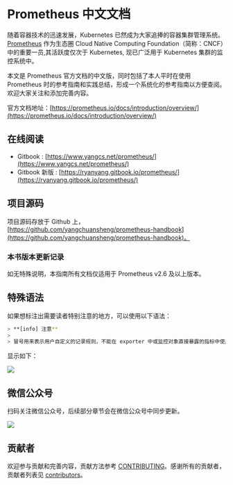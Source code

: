 # Prometheus 中文文档

随着容器技术的迅速发展，Kubernetes 已然成为大家追捧的容器集群管理系统。[Prometheus](https://prometheus.io) 作为生态圈 Cloud Native Computing Foundation（简称：CNCF）中的重要一员,其活跃度仅次于 Kubernetes, 现已广泛用于 Kubernetes 集群的监控系统中。

本文是 Prometheus 官方文档的中文版，同时包括了本人平时在使用 Prometheus 时的参考指南和实践总结，形成一个系统化的参考指南以方便查阅。欢迎大家关注和添加完善内容。

官方文档地址：[https://prometheus.io/docs/introduction/overview/](https://prometheus.io/docs/introduction/overview/)

## 在线阅读

+ Gitbook : [https://www.yangcs.net/prometheus/](https://www.yangcs.net/prometheus/)
+ Gitbook 新版 : [https://ryanyang.gitbook.io/prometheus/](https://ryanyang.gitbook.io/prometheus/)

## 项目源码

项目源码存放于 Github 上，[https://github.com/yangchuansheng/prometheus-handbook](https://github.com/yangchuansheng/prometheus-handbook)。

### 本书版本更新记录

如无特殊说明，本指南所有文档仅适用于 Prometheus v2.6 及以上版本。

## 特殊语法

如果想标注出需要读者特别注意的地方，可以使用以下语法：

```bash
> **[info] 注意**
>
> 冒号用来表示用户自定义的记录规则，不能在 exporter 中或监控对象直接暴露的指标中使用冒号来定义指标名称。
```

显示如下：

![](https://ws3.sinaimg.cn/large/006tKfTcly1g1ilrfr78jj317i06475a.jpg)

## 微信公众号

扫码关注微信公众号，后续部分章节会在微信公众号中同步更新。

![](https://ws1.sinaimg.cn/large/006tNbRwgy1fy41wwmz6cj307804gmxr.jpg)

## 贡献者

欢迎参与贡献和完善内容，贡献方法参考 [CONTRIBUTING](https://github.com/yangchuansheng/prometheus-handbook/blob/master/CONTRIBUTING.md)。感谢所有的贡献者，贡献者列表见 [contributors](https://github.com/yangchuansheng/prometheus-handbook/graphs/contributors)。
